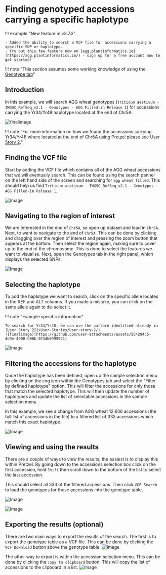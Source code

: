 # Finding genotyped accessions carrying a specific haplotype

!!! example "New feature in v3.7.3"

    - Added the ability to search a VCF file for accessions carrying a specific SNP or haplotype.
    - Try out this few feature now on [agg.plantinformatics.io](https://agg.plantinformatics.io/) - sign up for a free account now to get started! 

!!! note "This section assumes some working knowledge of using the [Genotype tab](/Basic-Functions/Genotype-tab/)"

## Introduction
In this example, we will search AGG wheat genotypes (```Triticum aestivum - IWGSC_RefSeq_v2.1 - Genotypes - AGG Filled-in Release 1```) for  accessions carrying the Yr34/Yr48 haplotype located at the end of Chr5A.

![finalimage](https://github.com/user-attachments/assets/554294c5-4d9e-4900-b90b-074db6995921)

!!! note "For more information on how we found the accessions carrying Yr34/Yr48 where located at the end of Chr5A using Pretzel please see [User Story 2](/User-Stories/User-story-2/)."
    
## Finding the VCF file

Start by adding the VCF file which contains all of the AGG wheat accessions that we will eventually search. This can be found using the search pannel on the left hand side of the screen and searching for ```agg wheat filled```. This should help us find ```Triticum aestivum - IWGSC_RefSeq_v2.1 - Genotypes - AGG Filled-in Release 1```.

![Image](https://github.com/user-attachments/assets/c5185b5a-6c05-4c3e-9b13-dfb734b6aaf2)

## Navigating to the region of interest

We are interested in the end of ```Chr5A```, so open up dataset and load in ```Chr5A```.
Next, to want to navigate to the end of ```Chr5A```.
This can be done by clicking and dragging over the region of interest and pressing the zoom button that appears at the bottom.
Then select the region again, making sure to cover up to the end of the chromosome. 
This is done to select the features we want to visualise. Next, open the Genotypes tab in the right panel, which displays the selected SNPs.

![Image](https://github.com/user-attachments/assets/846e73dc-85e3-4004-a649-2c67126de2e6)

## Selecting the haplotype

To add the haplotype we want to search, click on the specific allele located in the REF and ALT columns. If you made a mistake, you can click on the same allele again to de-select it.

!!! note "Example specific information"

    To search for Yr34/Yr48, we can use the pattern identified already in [User Story 2](/User-Stories/User-story-2/).
    ![finalimage](https://github.com/user-attachments/assets/554294c5-4d9e-4900-b90b-074db6995921)

![Image](https://github.com/user-attachments/assets/e428daf7-1997-4c10-9e20-9ee29d148898)

## Filtering the accessions for the haplotype
Once the haplotype has been defined, open up the sample selection menu by clicking on the cog icon within the Genotypes tab and select the "Filter by defined haplotype" option. 
This will filter the accessions for only those that match the selected haplotype.
This will then update the number of haplotypes and update the list of selectable accessions in the sample selection menu.

In this example, we see a change from AGG wheat 12,606 accessions (the full list of accessions in the file) to a filtered list of 333 accessions which match this exact haplotype.

![Image](https://github.com/user-attachments/assets/f71d8988-e29f-4c3d-b7bf-260375d0bfad)

## Viewing and using the results

There are a couple of ways to view the results; the easiest is to display this within Pretzel.
By going down to the accessions selection box click on the first accession, hold ```Shift``` then scroll down to the bottom of the list to select the last accession.

This should select all 333 of the filtered accessions. Then click ```VCF Search``` to load the genotypes for these accessions into the genotype table.

![Image](https://github.com/user-attachments/assets/a004be8c-fc78-476a-90ac-61ead697a4d6)


![Image](https://github.com/user-attachments/assets/6f61393d-146b-4a7e-8fad-8494cc3326df)

## Exporting the results (optional)

There are two main ways to export the results of the search. The first is to export the genotype table as a VCF file. This can be done by clicking the ```VCF Download``` button above the genotype table.
![Image](https://github.com/user-attachments/assets/833f19d8-47b8-4b01-bdf1-6c2b709ca872)

The other way to export is within the accession selection menu. This can be done by clicking the ```copy to clipboard``` button. This will copy the list of accessions to the clipboard in a list.
![Image](https://github.com/user-attachments/assets/0387a889-c7fe-4f0b-b4f9-90d9fd1400e9)

